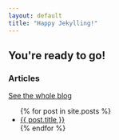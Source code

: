 ```yaml
---
layout: default
title: "Happy Jekylling!"
---
```


## You're ready to go!

<h3>Articles</h3>
<a href="{% link blog.md %}">See the whole blog</a>
<ul>
{% for post in site.posts %}
  <li>
    <a href="{{ post.url }}">{{ post.title }}</a>
  </li>
{% endfor %}
</ul>
